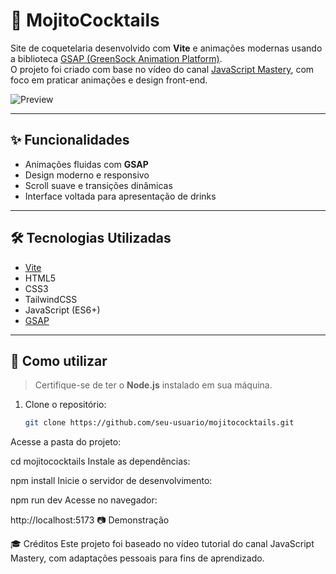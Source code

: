 # 🍹 MojitoCocktails

Site de coquetelaria desenvolvido com **Vite** e animações modernas usando a biblioteca [GSAP (GreenSock Animation Platform)](https://greensock.com/gsap/).  
O projeto foi criado com base no vídeo do canal [JavaScript Mastery](https://www.youtube.com/@javascriptmastery), com foco em praticar animações e design front-end.

![Preview](https://github.com/garibaldii/gsap-mojito-cocktails/blob/master/public/mojito-cocktails.gif)



---

## ✨ Funcionalidades

- Animações fluidas com **GSAP**
- Design moderno e responsivo
- Scroll suave e transições dinâmicas
- Interface voltada para apresentação de drinks

---

## 🛠️ Tecnologias Utilizadas

- [Vite](https://vitejs.dev/)
- HTML5
- CSS3
- TailwindCSS
- JavaScript (ES6+)
- [GSAP](https://greensock.com/gsap/)

---

## 📁 Como utilizar

> Certifique-se de ter o **Node.js** instalado em sua máquina.

1. Clone o repositório:
   ```bash
   git clone https://github.com/seu-usuario/mojitococktails.git
Acesse a pasta do projeto:


cd mojitococktails
Instale as dependências:


npm install
Inicie o servidor de desenvolvimento:


npm run dev
Acesse no navegador:


http://localhost:5173
📷 Demonstração

🎓 Créditos
Este projeto foi baseado no vídeo tutorial do canal JavaScript Mastery, com adaptações pessoais para fins de aprendizado.
